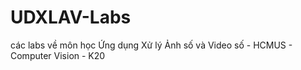 # UDXLAV-Labs
các labs về môn học Ứng dụng Xử lý Ảnh số và Video số - HCMUS - Computer Vision - K20
